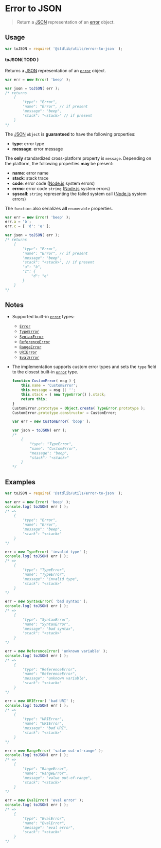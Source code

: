 # Error to JSON

> Return a [JSON][json] representation of an [error][js-error] object.


<!-- Section to include introductory text. Make sure to keep an empty line after the intro `section` element and another before the `/section` close. -->

<section class="intro">

</section>

<!-- /.intro -->

<!-- Package usage documentation. -->

<section class="usage">

## Usage

``` javascript
var toJSON = require( '@stdlib/utils/error-to-json' );
```

#### toJSON( TODO )

Returns a [JSON][json] representation of an [`error`][js-error] object.

``` javascript
var err = new Error( 'beep' );

var json = toJSON( err );
/* returns
    {
        "type": "Error",
        "name": "Error", // if present
        "message": "beep",
        "stack": "<stack>" // if present
    }
*/
```

The [JSON][json] `object` is __guaranteed__ to have the following properties:

* __type__: error type
* __message__: error message

The __only__ standardized cross-platform property is `message`. Depending on the platform, the following properties __may__ be present:

* __name__: error name
* __stack__: stack trace
* __code__: error code ([Node.js][node-system-error] system errors)
* __errno__: error code `string` ([Node.js][node-system-error] system errors)
* __syscall__: `string` representing the failed system call ([Node.js][node-system-error] system errors)

The `function` also serializes __all__ `enumerable` properties.

``` javascript
var err = new Error( 'beep' );
err.a = 'b';
err.c = { 'd': 'e' };

var json = toJSON( err );
/* returns
    {
        "type": "Error",
        "name": "Error", // if present
        "message": "beep",
        "stack": "<stack>", // if present
        "a": "b",
        "c": {
            "d": "e"
        }
    }
*/
```

</section>

<!-- /.usage -->

<!-- Package usage notes. Make sure to keep an empty line after the `section` element and another before the `/section` close. -->

<section class="notes">

## Notes

* Supported built-in [`error`][js-error] types:
  - [`Error`][js-error] 
  - [`TypeError`][js-type-error]
  - [`SyntaxError`][js-syntax-error]
  - [`ReferenceError`][js-reference-error]
  - [`RangeError`][js-range-error]
  - [`URIError`][js-uri-error]
  - [`EvalError`][js-eval-error]
* The implementation supports custom error types and sets the `type` field to the closest built-in [`error`][js-error] type.

  ``` javascript
  function CustomError( msg ) {
      this.name = 'CustomError';
      this.message = msg || '';
      this.stack = ( new TypeError() ).stack;
      return this;
  }
  CustomError.prototype = Object.create( TypeError.prototype );
  CustomError.prototype.constructor = CustomError;

  var err = new CustomError( 'boop' );

  var json = toJSON( err );
  /*
      {
          "type": "TypeError",
          "name": "CustomError", 
          "message": "boop",
          "stack": "<stack>"
      }
  */
  ```

</section>

<!-- /.notes -->

<!-- Package usage examples. -->

<section class="examples">

## Examples

``` javascript
var toJSON = require( '@stdlib/utils/error-to-json' );

var err = new Error( 'beep' );
console.log( toJSON( err ) );
/* =>
    {
        "type": "Error",
        "name": "Error",
        "message": "beep",
        "stack": "<stack>"
    }
*/

err = new TypeError( 'invalid type' );
console.log( toJSON( err ) );
/* =>
    {
        "type": "TypeError",
        "name": "TypeError",
        "message": "invalid type",
        "stack": "<stack>"
    }
*/

err = new SyntaxError( 'bad syntax' );
console.log( toJSON( err ) );
/* =>
    {
        "type": "SyntaxError",
        "name": "SyntaxError",
        "message": "bad syntax",
        "stack": "<stack>"
    }
*/

err = new ReferenceError( 'unknown variable' );
console.log( toJSON( err ) );
/* =>
    {
        "type": "ReferenceError",
        "name": "ReferenceError",
        "message": "unknown variable",
        "stack": "<stack>"
    }
*/

err = new URIError( 'bad URI' );
console.log( toJSON( err ) );
/* =>
    {
        "type": "URIError",
        "name": "URIError",
        "message": "bad URI",
        "stack": "<stack>"
    }
*/

err = new RangeError( 'value out-of-range' );
console.log( toJSON( err ) );
/* =>
    {
        "type": "RangeError",
        "name": "RangeError",
        "message": "value out-of-range",
        "stack": "<stack>"
    }
*/

err = new EvalError( 'eval error' );
console.log( toJSON( err ) );
/* =>
    {
        "type": "EvalError",
        "name": "EvalError",
        "message": "eval error",
        "stack": "<stack>"
    }
*/
```

</section>

<!-- /.examples -->

<!-- Section to include cited references. If references are included, add a horizontal rule *before* the section. Make sure to keep an empty line after the `section` element and another before the `/section` close. -->

<section class="references">

</section>

<!-- /.references -->

<!-- Section for all links. Make sure to keep an empty line after the `section` element and another before the `/section` close. -->

<section class="links">

[json]: http://www.json.org/
[js-error]: https://developer.mozilla.org/en-US/docs/Web/JavaScript/Reference/Global_Objects/Error
[js-type-error]: https://developer.mozilla.org/en-US/docs/Web/JavaScript/Reference/Global_Objects/TypeError
[js-syntax-error]: https://developer.mozilla.org/en-US/docs/Web/JavaScript/Reference/Global_Objects/SyntaxError
[js-range-error]: https://developer.mozilla.org/en-US/docs/Web/JavaScript/Reference/Global_Objects/RangeError
[js-reference-error]: https://developer.mozilla.org/en-US/docs/Web/JavaScript/Reference/Global_Objects/ReferenceError
[js-uri-error]: https://developer.mozilla.org/en-US/docs/Web/JavaScript/Reference/Global_Objects/URIError
[js-eval-error]: https://developer.mozilla.org/en-US/docs/Web/JavaScript/Reference/Global_Objects/EvalError
[node-error]: https://nodejs.org/api/errors.html
[node-system-error]: https://nodejs.org/api/errors.html#errors_class_system_error

</section>

<!-- /.links -->

